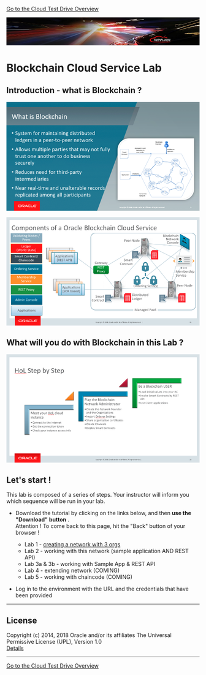 [Go to the Cloud Test Drive Overview](../README.md)

![](../common/images/customer.logo2.png)

# Blockchain Cloud Service Lab #

## Introduction - what is Blockchain ? ##

![](images/what-is-blockchain.png)

![](images/blockchain-components.png)

## What will you do with Blockchain in this Lab ? ##

![](images/hol-steps.png)

## Let's start ! ##

This lab is composed of a series of steps.  Your instructor will inform you which sequence will be run in your lab.

+ Download the tutorial by clicking on the links below, and then **use the "Download" button** .  
Attention ! To come back to this page, hit the "Back" button of your browser !

  - Lab 1 - [creating a network with 3 orgs](Lab1_BCS_Network_HOL.docx)
  - Lab 2 - working with this network (sample application AND REST API)
  - Lab 3a & 3b - working with Sample App & REST API
  - Lab 4 - extending network (COMING)
  - Lab 5 - working with chaincode (COMING)

+ Log in to the environment with the URL and the credentials that have been provided


---

## License ##
Copyright (c) 2014, 2018 Oracle and/or its affiliates
The Universal Permissive License (UPL), Version 1.0   
[Details](../common/license.md)

---
[Go to the Cloud Test Drive Overview](../README.md)
